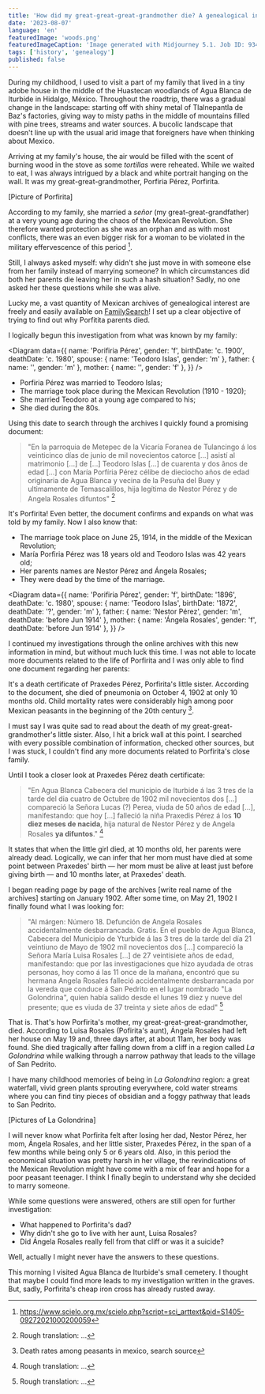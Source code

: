 ```yaml
---
title: 'How did my great-great-great-grandmother die? A genealogical investigation'
date: '2023-08-07'
language: 'en'
featuredImage: 'woods.png'
featuredImageCaption: 'Image generated with Midjourney 5.1. Job ID: 934d284c-7bb8-445a-b96a-87ad265f03b9.'
tags: ['history', 'genealogy']
published: false
---
```


<script lang="ts">
  import PostPicture from '$lib/components/post-picture.svelte';
  import Diagram from './diagram.svelte';

  import porfiritaSrc from './teodoro-yslas-y-maria-porfiria-perez-boda2.jpg?w=868;768;414&format=avif;webp;jpg&as=picture';
  import porfiritaSrcOriginal from './teodoro-yslas-y-maria-porfiria-perez-boda2.jpg';
  import praxedesSrc from './praxedis-perez-muerte2.jpg?w=868;768;414&format=avif;webp;jpg&as=picture';
  import praxedesSrcOriginal from './praxedis-perez-muerte2.jpg';
  import angelaSrc from './angela-rosales-muerte2.jpg?w=868;768;414&format=avif;webp;jpg&as=picture';
  import angelaSrcOriginal from './angela-rosales-muerte2.jpg';
</script>

During my childhood, I used to visit a part of my family that lived in a tiny adobe house in the middle of the Huastecan woodlands of Agua Blanca de Iturbide in Hidalgo, México. Throughout the roadtrip, there was a gradual change in the landscape: starting off with shiny metal of Tlalnepantla de Baz's factories, giving way to misty paths in the middle of mountains filled with pine trees, streams and water sources. A bucolic landscape that doesn't line up with the usual arid image that foreigners have when thinking about Mexico.

Arriving at my family's house, the air would be filled with the scent of burning wood in the stove as some _tortillas_ were reheated. While we waited to eat, I was always intrigued by a black and white portrait hanging on the wall. It was my great-great-grandmother, Porfiria Pérez, Porfirita.

[Picture of Porfirita]

According to my family, she married a _señor_ (my great-great-grandfather) at a very young age during the chaos of the Mexican Revolution. She therefore wanted protection as she was an orphan and as with most conflicts, there was an even bigger risk for a woman to be violated in the military effervescence of this period [^1].

Still, I always asked myself: why didn't she just move in with someone else from her family instead of marrying someone? In which circumstances did both her parents die leaving her in such a hash situation? Sadly, no one asked her these questions while she was alive.

Lucky me, a vast quantity of Mexican archives of genealogical interest are freely and easily available on [FamilySearch](https://www.familysearch.org/)! I set up a clear objective of trying to find out why Porfitita parents died.

I logically begun this investigation from what was known by my family:

<Diagram data={{
  name: 'Porifiria Pérez',
  gender: 'f',
  birthDate: 'c. 1900',
  deathDate: 'c. 1980',
  spouse: { name: 'Teodoro Islas', gender: 'm' },
  father: { name: '', gender: 'm' },
  mother: { name: '', gender: 'f' },
}} />

- Porfiria Pérez was married to Teodoro Islas;
- The marriage took place during the Mexican Revolution (1910 - 1920);
- She married Teodoro at a young age compared to his;
- She died during the 80s.

Using this date to search through the archives I quickly found a promising document:

<PostPicture
  src={porfiritaSrc}
  alt="Porfiria Pérez and Teodoro Islas marriage certificate"
  original={porfiritaSrcOriginal}
  title="Figure 1:"
  caption="Porfiria Pérez and Teodoro Islas marriage certificate."
/>

> "En la parroquia de Metepec de la Vicaría Foranea de Tulancingo á los veinticinco días de junio de mil novecientos catorce [...] asistí al matrimonio [...] de [...] Teodoro Islas [...] de cuarenta y dos ãnos de edad [...] con María Porfíria Pérez célibe de dieciocho años de edad originaria de Agua Blanca y vecina de la Pesuña del Buey y ultimamente de Temascalillos, hija legítima de Nestor Pérez y de Angela Rosales difuntos" [^2]

It's Porfirita! Even better, the document confirms and expands on what was told by my family. Now I also know that:

- The marriage took place on June 25, 1914, in the middle of the Mexican Revolution;
- María Porfiria Pérez was 18 years old and Teodoro Islas was 42 years old;
- Her parents names are Nestor Pérez and Ángela Rosales;
- They were dead by the time of the marriage.

<Diagram data={{
  name: 'Porifiria Pérez',
  gender: 'f',
  birthDate: '1896',
  deathDate: 'c. 1980',
  spouse: { name: 'Teodoro Islas', birthDate: '1872', deathDate: '?', gender: 'm' },
  father: { name: 'Nestor Pérez', gender: 'm', deathDate: 'before Jun 1914' },
  mother: { name: 'Ángela Rosales', gender: 'f', deathDate: 'before Jun 1914' },
}} />

I continued my investigations through the online archives with this new information in mind, but without much luck this time. I was not able to locate more documents related to the life of Porfirita and I was only able to find one document regarding her parents:

<PostPicture
  src={praxedesSrc}
  alt="Praxedis Pérez death certificate"
  original={praxedesSrcOriginal}
  title="Figure 2:"
  caption="Praxedes Pérez death certificate."
 />

It's a death certificate of Praxedes Pérez, Porfirita's little sister. According to the document, she died of pneumonia on October 4, 1902 at only 10 months old. Child mortality rates were considerably high among poor Mexican peasants in the beginning of the 20th century [^3].

I must say I was quite sad to read about the death of my great-great-grandmother's little sister. Also, I hit a brick wall at this point. I searched with every possible combination of information, checked other sources, but I was stuck, I couldn't find any more documents related to Porfirita's close family.

Until I took a closer look at Praxedes Pérez death certificate:

> "En Agua Blanca Cabecera del municipio de Iturbide á las 3 tres de la tarde del dia cuatro de Octubre de 1902 mil novecientos dos [...] compareció la Señora Lucas (?) Perea, viuda de 50 años de edad [...], manifestando: que hoy [...] falleció la niña Praxedis Pérez á los **10 diez meses de nacida**, hija natural de Nestor Pérez y de Angela Rosales **ya difuntos**." [^4]

It states that when the little girl died, at 10 months old, her parents were already dead. Logically, we can infer that her mom must have died at some point between Praxedes' birth — her mom must be alive at least just before giving birth — and 10 months later, at Praxedes' death.

I began reading page by page of the archives [write real name of the archives] starting on January 1902. After some time, on May 21, 1902 I finally found what I was looking for:

<PostPicture
  src={angelaSrc}
  alt="Ángela Rosales death certificate"
  original={angelaSrcOriginal}
  title="Figure 3:"
  caption="Ángela Rosales death certificate."
/>

> "Al márgen: Número 18. Defunción de Angela Rosales accidentalmente desbarrancada. Gratis. En el pueblo de Agua Blanca, Cabecera del Municipio de Yturbide á las 3 tres de la tarde del día 21 veintiuno de Mayo de 1902 mil novecientos dos [...] compareció la Señora María Luisa Rosales [...] de 27 veintisiete años de edad, manifestando: que por las investigaciones que hizo ayudada de otras personas, hoy como á las 11 once de la mañana, encontró que su hermana Angela Rosales falleció accidentalmente desbarrancada por la vereda que conduce á San Pedrito en el lugar nombrado "La Golondrina", quien había salido desde el lunes 19 diez y nueve del presente; que es viuda de 37 treinta y siete años de edad" [^5]

That is. That's how Porfirita's mother, my great-great-great-grandmother, died. According to Luisa Rosales (Pofirita's aunt), Ángela Rosales had left her house on May 19 and, three days after, at about 11am, her body was found. She died tragically after falling down from a cliff in a region called _La Golondrina_ while walking through a narrow pathway that leads to the village of San Pedrito.

I have many childhood memories of being in _La Golondrina_ region: a great waterfall, vivid green plants sprouting everywhere, cold water streams where you can find tiny pieces of obsidian and a foggy pathway that leads to San Pedrito.

[Pictures of La Golondrina]

I will never know what Porfirita felt after losing her dad, Nestor Pérez, her mom, Ángela Rosales, and her little sister, Praxedes Pérez, in the span of a few months while being only 5 or 6 years old. Also, in this period the economical situation was pretty harsh in her village, the revindications of the Mexican Revolution might have come with a mix of fear and hope for a poor peasant teenager. I think I finally begin to understand why she decided to marry someone.

While some questions were answered, others are still open for further investigation:

- What happened to Porfirita's dad?
- Why didn't she go to live with her aunt, Luisa Rosales?
- Did Ángela Rosales really fell from that cliff or was it a suicide?

Well, actually I might never have the answers to these questions.

This morning I visited Agua Blanca de Iturbide's small cemetery. I thought that maybe I could find more leads to my investigation written in the graves. But, sadly, Porfirita's cheap iron cross has already rusted away.

[^1]: https://www.scielo.org.mx/scielo.php?script=sci_arttext&pid=S1405-09272021000200059
[^2]: Rough translation: …
[^3]: Death rates among peasants in mexico, search source
[^4]: Rough translation: …
[^5]: Rough translation: …
[^6]: Rough translation: …

